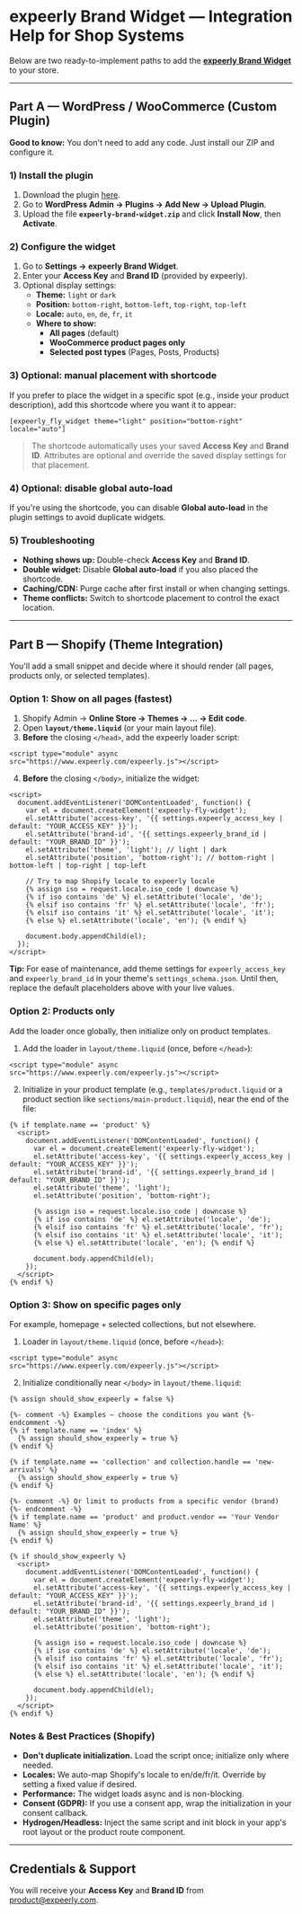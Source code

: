 # expeerly Brand Widget — Integration Help for Shop Systems

Below are two ready-to-implement paths to add the **[expeerly Brand Widget](https://github.com/expeerly/embeddocumentation/blob/main/brandwidgetvideoreviews.md)** to your store.

---

## Part A — WordPress / WooCommerce (Custom Plugin)

**Good to know:** You don't need to add any code. Just install our ZIP and configure it.

### 1) Install the plugin
1. Download the plugin [here](https://drive.google.com/drive/folders/1_Qk5DVe1C6taByCHigUFR_WXyvhDSa_D?usp=sharing).
2. Go to **WordPress Admin → Plugins → Add New → Upload Plugin**.
3. Upload the file **`expeerly-brand-widget.zip`** and click **Install Now**, then **Activate**.

### 2) Configure the widget
1. Go to **Settings → expeerly Brand Widget**.
2. Enter your **Access Key** and **Brand ID** (provided by expeerly).
3. Optional display settings:
   - **Theme:** `light` or `dark`
   - **Position:** `bottom-right`, `bottom-left`, `top-right`, `top-left`
   - **Locale:** `auto`, `en`, `de`, `fr`, `it`
   - **Where to show:**  
     - **All pages** (default)  
     - **WooCommerce product pages only**  
     - **Selected post types** (Pages, Posts, Products)

### 3) Optional: manual placement with shortcode
If you prefer to place the widget in a specific spot (e.g., inside your product description), add this shortcode where you want it to appear:

```
[expeerly_fly_widget theme="light" position="bottom-right" locale="auto"]
```

> The shortcode automatically uses your saved **Access Key** and **Brand ID**. Attributes are optional and override the saved display settings for that placement.

### 4) Optional: disable global auto-load
If you're using the shortcode, you can disable **Global auto-load** in the plugin settings to avoid duplicate widgets.

### 5) Troubleshooting
- **Nothing shows up:** Double-check **Access Key** and **Brand ID**.  
- **Double widget:** Disable **Global auto-load** if you also placed the shortcode.  
- **Caching/CDN:** Purge cache after first install or when changing settings.  
- **Theme conflicts:** Switch to shortcode placement to control the exact location.

---

## Part B — Shopify (Theme Integration)

You'll add a small snippet and decide where it should render (all pages, products only, or selected templates).

### Option 1: Show on all pages (fastest)
1. Shopify Admin → **Online Store → Themes → … → Edit code**.
2. Open **`layout/theme.liquid`** (or your main layout file).
3. **Before** the closing `</head>`, add the expeerly loader script:

```liquid
<script type="module" async src="https://www.expeerly.com/expeerly.js"></script>
```

4. **Before** the closing `</body>`, initialize the widget:

```liquid
<script>
  document.addEventListener('DOMContentLoaded', function() {
    var el = document.createElement('expeerly-fly-widget');
    el.setAttribute('access-key', '{{ settings.expeerly_access_key | default: "YOUR_ACCESS_KEY" }}');
    el.setAttribute('brand-id', '{{ settings.expeerly_brand_id | default: "YOUR_BRAND_ID" }}');
    el.setAttribute('theme', 'light'); // light | dark
    el.setAttribute('position', 'bottom-right'); // bottom-right | bottom-left | top-right | top-left

    // Try to map Shopify locale to expeerly locale
    {% assign iso = request.locale.iso_code | downcase %}
    {% if iso contains 'de' %} el.setAttribute('locale', 'de');
    {% elsif iso contains 'fr' %} el.setAttribute('locale', 'fr');
    {% elsif iso contains 'it' %} el.setAttribute('locale', 'it');
    {% else %} el.setAttribute('locale', 'en'); {% endif %}

    document.body.appendChild(el);
  });
</script>
```

**Tip:** For ease of maintenance, add theme settings for `expeerly_access_key` and `expeerly_brand_id` in your theme's `settings_schema.json`. Until then, replace the default placeholders above with your live values.

### Option 2: Products only
Add the loader once globally, then initialize only on product templates.

1. Add the loader in `layout/theme.liquid` (once, before `</head>`):

```liquid
<script type="module" async src="https://www.expeerly.com/expeerly.js"></script>
```

2. Initialize in your product template (e.g., `templates/product.liquid` or a product section like `sections/main-product.liquid`), near the end of the file:

```liquid
{% if template.name == 'product' %}
  <script>
    document.addEventListener('DOMContentLoaded', function() {
      var el = document.createElement('expeerly-fly-widget');
      el.setAttribute('access-key', '{{ settings.expeerly_access_key | default: "YOUR_ACCESS_KEY" }}');
      el.setAttribute('brand-id', '{{ settings.expeerly_brand_id | default: "YOUR_BRAND_ID" }}');
      el.setAttribute('theme', 'light');
      el.setAttribute('position', 'bottom-right');

      {% assign iso = request.locale.iso_code | downcase %}
      {% if iso contains 'de' %} el.setAttribute('locale', 'de');
      {% elsif iso contains 'fr' %} el.setAttribute('locale', 'fr');
      {% elsif iso contains 'it' %} el.setAttribute('locale', 'it');
      {% else %} el.setAttribute('locale', 'en'); {% endif %}

      document.body.appendChild(el);
    });
  </script>
{% endif %}
```

### Option 3: Show on specific pages only
For example, homepage + selected collections, but not elsewhere.

1. Loader in `layout/theme.liquid` (once, before `</head>`):

```liquid
<script type="module" async src="https://www.expeerly.com/expeerly.js"></script>
```

2. Initialize conditionally near `</body>` in `layout/theme.liquid`:

```liquid
{% assign should_show_expeerly = false %}

{%- comment -%} Examples — choose the conditions you want {%- endcomment -%}
{% if template.name == 'index' %}
  {% assign should_show_expeerly = true %}
{% endif %}

{% if template.name == 'collection' and collection.handle == 'new-arrivals' %}
  {% assign should_show_expeerly = true %}
{% endif %}

{%- comment -%} Or limit to products from a specific vendor (brand) {%- endcomment -%}
{% if template.name == 'product' and product.vendor == 'Your Vendor Name' %}
  {% assign should_show_expeerly = true %}
{% endif %}

{% if should_show_expeerly %}
  <script>
    document.addEventListener('DOMContentLoaded', function() {
      var el = document.createElement('expeerly-fly-widget');
      el.setAttribute('access-key', '{{ settings.expeerly_access_key | default: "YOUR_ACCESS_KEY" }}');
      el.setAttribute('brand-id', '{{ settings.expeerly_brand_id | default: "YOUR_BRAND_ID" }}');
      el.setAttribute('theme', 'light');
      el.setAttribute('position', 'bottom-right');

      {% assign iso = request.locale.iso_code | downcase %}
      {% if iso contains 'de' %} el.setAttribute('locale', 'de');
      {% elsif iso contains 'fr' %} el.setAttribute('locale', 'fr');
      {% elsif iso contains 'it' %} el.setAttribute('locale', 'it');
      {% else %} el.setAttribute('locale', 'en'); {% endif %}

      document.body.appendChild(el);
    });
  </script>
{% endif %}
```

### Notes & Best Practices (Shopify)
- **Don't duplicate initialization.** Load the script once; initialize only where needed.
- **Locales:** We auto-map Shopify's locale to en/de/fr/it. Override by setting a fixed value if desired.
- **Performance:** The widget loads async and is non-blocking.
- **Consent (GDPR):** If you use a consent app, wrap the initialization in your consent callback.
- **Hydrogen/Headless:** Inject the same script and init block in your app's root layout or the product route component.

---

## Credentials & Support

You will receive your **Access Key** and **Brand ID** from product@expeerly.com.

